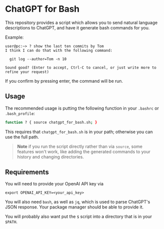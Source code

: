 ChatGPT for Bash
================

This repository provides a script which allows you to send natural language
descriptions to ChatGPT, and have it generate bash commands for you.

Example:

```
user@pc:~> ? show the last ten commits by Tom
I think I can do that with the following command:

  git log --author=Tom -n 10

Sound good? (Enter to accept, Ctrl-C to cancel, or just write more to refine your request)
```

If you confirm by pressing enter, the command will be run.

Usage
-----

The recommended usage is putting the following function in your `.bashrc` or `.bash_profile`:

```bash
function ? { source chatgpt_for_bash.sh; }
```

This requires that `chatgpt_for_bash.sh` is in your path; otherwise you can use the full path.

> **Note**
> if you run the script directly rather than via `source`, some features won't
> work, like adding the generated commands to your history and changing
> directories.

Requirements
------------

You will need to provide your OpenAI API key via
```
export OPENAI_API_KEY=<your_api_key>
```
You will also need `bash`, as well as `jq`, which is used to parse ChatGPT's
JSON response. Your package manager should be able to provide it.

You will probably also want put the `$` script into a directory that is in
your `$PATH`.
